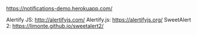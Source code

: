 
https://notifications-demo.herokuapp.com/

Alertify JS: http://alertifyjs.com/
Alertify.js: https://alertifyjs.org/
SweetAlert 2: https://limonte.github.io/sweetalert2/
